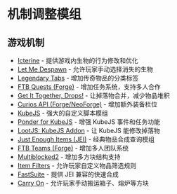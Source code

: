 # 机制调整模组

## 游戏机制
- [Icterine](https://www.curseforge.com/minecraft/mc-mods/icterine) - 提供游戏内生物的行为修改和优化
- [Let Me Despawn](https://www.curseforge.com/minecraft/mc-mods/let-me-despawn) - 允许玩家手动选择消失的生物
- [Legendary Tabs](https://www.curseforge.com/minecraft/mc-mods/legendary-tabs) - 增加传奇物品的分类标签
- [FTB Quests (Forge)](https://www.curseforge.com/minecraft/mc-mods/ftb-quests-forge) - 增加任务系统，支持多人合作
- [Get It Together, Drops!](https://www.curseforge.com/minecraft/mc-mods/get-it-together-drops) - 让掉落物合并，减少物品堆积
- [Curios API (Forge/NeoForge)](https://www.curseforge.com/minecraft/mc-mods/curios) - 增加额外装备栏位
- [KubeJS](https://www.curseforge.com/minecraft/mc-mods/kubejs) - 强大的自定义脚本模组
- [Ponder for KubeJS](https://www.curseforge.com/minecraft/mc-mods/ponder) - 增强 KubeJS 事件和任务功能
- [LootJS: KubeJS Addon](https://www.curseforge.com/minecraft/mc-mods/lootjs) - 让 KubeJS 能修改掉落物
- [Just Enough Items (JEI)](https://www.curseforge.com/minecraft/mc-mods/jei) - 经典物品合成查询模组
- [FTB Teams (Forge)](https://www.curseforge.com/minecraft/mc-mods/ftb-teams-forge) - 增加多人团队系统
- [Multiblocked2](https://www.curseforge.com/minecraft/mc-mods/multiblocked2) - 增加多方块结构支持
- [Item Filters](https://www.curseforge.com/minecraft/mc-mods/item-filters) - 允许玩家自定义物品筛选规则
- [FastSuite](https://www.curseforge.com/minecraft/mc-mods/fastsuite) - 提供 JEI 兼容的快速合成
- [Carry On](https://www.curseforge.com/minecraft/mc-mods/carry-on) - 允许玩家手动搬运箱子、熔炉等方块